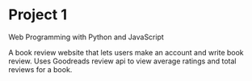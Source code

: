 # Project 1

Web Programming with Python and JavaScript

A book review website that lets users make an account and write book review. Uses Goodreads review api to view average ratings and total reviews for a book.
